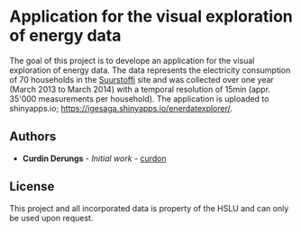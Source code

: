 # Application for the visual exploration of energy data

The goal of this project is to develope an application for the visual exploration of energy data. The data represents the electricity consumption of 70 households in the [Suurstoffi](https://www.suurstoffi.ch/) site and was collected over one year (March 2013 to March 2014) with a temporal resolution of 15min (appr. 35'000 measurements per household). The application is uploaded to shinyapps.io; https://igesaga.shinyapps.io/enerdatexplorer/.

## Authors

* **Curdin Derungs** - *Initial work* - [curdon](https://github.com/curdon)

## License

This project and all incorporated data is property of the HSLU and can only be used upon request.

